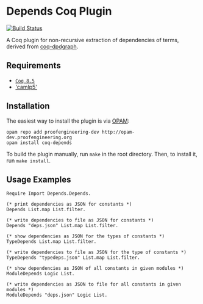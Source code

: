 Depends Coq Plugin
==================

[![Build Status](https://api.travis-ci.org/proofengineering/coq-depends.svg?branch=master)](https://travis-ci.org/proofengineering/coq-depends)

A Coq plugin for non-recursive extraction of dependencies of terms, derived from [coq-dpdgraph](https://github.com/Karmaki/coq-dpdgraph).

Requirements
------------

- [`Coq 8.5`](https://coq.inria.fr/coq-85)
- ['camlp5'](https://camlp5.github.io)

Installation
------------

The easiest way to install the plugin is via [OPAM](http://opam.ocaml.org/doc/Install.html):

```
opam repo add proofengineering-dev http://opam-dev.proofengineering.org
opam install coq-depends
```

To build the plugin manually, run `make` in the root directory. Then, to install it, run `make install`.

Usage Examples
--------------

```coq
Require Import Depends.Depends.

(* print dependencies as JSON for constants *)
Depends List.map List.filter.

(* write dependencies to file as JSON for constants *)
Depends "deps.json" List.map List.filter.

(* show dependencies as JSON for the types of constants *)
TypeDepends List.map List.filter.

(* write dependencies to file as JSON for the type of constants *)
TypeDepends "typedeps.json" List.map List.filter.

(* show dependencies as JSON of all constants in given modules *)
ModuleDepends Logic List.

(* write dependencies as JSON to file for all constants in given modules *)
ModuleDepends "deps.json" Logic List.
```
